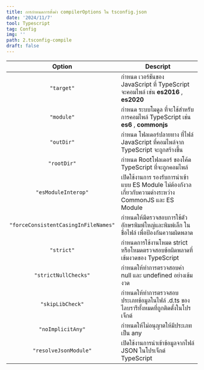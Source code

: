 ```yaml
---
title: การกำหนดการตั้งค่า compilerOptions ใน tsconfig.json
date: '2024/11/7'
tool: Typescript
tag: Config
img: ''
path: 2.tsconfig-compile
draft: false
---
```


|Option|Descript|
|:---:|---|
|`"target"`|กำหนด เวอร์ชันของ JavaScript ที่ TypeScript จะคอมไพล์ เช่น **es2016** , **es2020**|
|`"module"`|กำหนด ระบบโมดูล ที่จะใช้สำหรับการคอมไพล์ TypeScript เช่น **es6** , **commonjs**|
|`"outDir"`|กำหนด โฟลเดอร์ปลายทาง ที่ไฟล์ JavaScript ที่คอมไพล์จาก TypeScript จะถูกสร้างขึ้น|
|`"rootDir"`|กำหนด Rootโฟลเดอร์ ของโค้ด TypeScript ที่จะถูกคอมไพล์|
|`"esModuleInterop"`|เปิดใช้งานการ รองรับการนำเข้าแบบ ES Module ไม่ต้องกังวลเกี่ยวกับความต่างระหว่าง CommonJS และ ES Module|
|`"forceConsistentCasingInFileNames"`|กำหนดให้มีตรวจสอบการใช้ตัวอักษรพิมพ์ใหญ่และพิมพ์เล็ก ในชื่อไฟล์ เพื่อป้องกันความผิดพลาด|
|`"strict"`|กำหนดการใช้งานโหมด strict หรือโหมดตรวจสอบข้อผิดพลาดที่เข้มงวดของ TypeScript|
|`"strictNullChecks"`|กำหนดให้ทำการตรวจสอบค่า null และ undefined อย่างเข้มงวด |
|`"skipLibCheck"`|กำหนดให้ทำการตรวจสอบประเภทข้อมูลในไฟล์ .d.ts ของไลบรารีทั้งหมดที่ถูกติดตั้งในโปรเจ็กต์|
|`"noImplicitAny"`|กำหนดให้ไม่อนุญาตให้มีประเภทเป็น any|
|`"resolveJsonModule"`|เปิดใช้งานการนำเข้าข้อมูลจากไฟล์ JSON ในโปรเจ็กต์ TypeScript|
